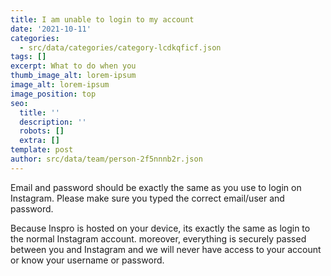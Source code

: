 ```yaml
---
title: I am unable to login to my account
date: '2021-10-11'
categories:
  - src/data/categories/category-lcdkqficf.json
tags: []
excerpt: What to do when you
thumb_image_alt: lorem-ipsum
image_alt: lorem-ipsum
image_position: top
seo:
  title: ''
  description: ''
  robots: []
  extra: []
template: post
author: src/data/team/person-2f5nnnb2r.json
---
```

Email and password should be exactly the same as you use to login on Instagram. Please make sure you typed the correct email/user and password.
      
Because Inspro is hosted on your device, its exactly the same as login to the normal Instagram account. moreover, everything is securely passed between you and Instagram and we will never have access to your account or know your username or password.

